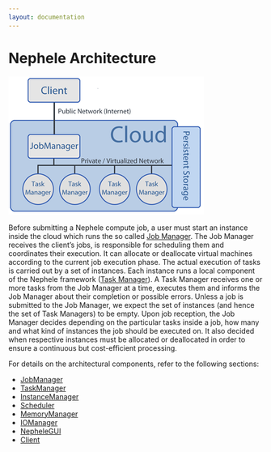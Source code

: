 ```yaml
---
layout: documentation
---
```

Nephele Architecture
====================

[![Architecture](media/wiki/nephelearch.png "Architecture")](media/wiki/nephelearch.png "wiki:nephelearch.png")

Before submitting a Nephele compute job, a user must start an instance
inside the cloud which runs the so called [Job
Manager](jobmanager.html "jobmanager").
The Job Manager receives the client’s jobs, is responsible for
scheduling them and coordinates their execution. It can allocate or
deallocate virtual machines according to the current job execution
phase. The actual execution of tasks is carried out by a set of
instances. Each instance runs a local component of the Nephele framework
([Task
Manager](taskmanager.html "taskmanager")).
A Task Manager receives one or more tasks from the Job Manager at a
time, executes them and informs the Job Manager about their completion
or possible errors. Unless a job is submitted to the Job Manager, we
expect the set of instances (and hence the set of Task Managers) to be
empty. Upon job reception, the Job Manager decides depending on the
particular tasks inside a job, how many and what kind of instances the
job should be executed on. It also decided when respective instances
must be allocated or deallocated in order to ensure a continuous but
cost-efficient processing.

For details on the architectural components, refer to the following
sections:

-   [JobManager](jobmanager.html "jobmanager")
-   [TaskManager](taskmanager.html "taskmanager")
-   [InstanceManager](instancemanager.html "instancemanager")
-   [Scheduler](scheduler "scheduler")
-   [MemoryManager](memorymanager.html "memorymanager")
-   [IOManager](iomanager.html "iomanager")
-   [NepheleGUI](nephelegui "nephelegui")
-   [Client](nephele.html "nephele")

